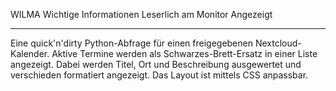 WILMA
Wichtige
Informationen
Leserlich am 
Monitor
Angezeigt

------ 

Eine quick'n'dirty Python-Abfrage für einen freigegebenen Nextcloud-Kalender.
Aktive Termine werden als Schwarzes-Brett-Ersatz in einer Liste angezeigt.
Dabei werden Titel, Ort und Beschreibung ausgewertet und verschieden formatiert angezeigt.
Das Layout ist mittels CSS anpassbar.

